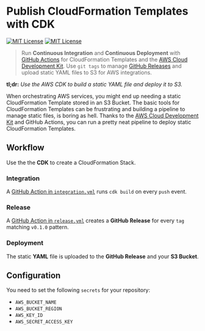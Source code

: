 # Publish CloudFormation Templates with CDK

[![MIT License](https://badgen.now.sh/badge/License/MIT/purple?1)](https://github.com/sbstjn/cfn-release-example/blob/master/LICENSE.md)
[![MIT License](https://badgen.net/github/release/sbstjn/cfn-release-example?1)](https://github.com/sbstjn/cfn-release-example/releases)

> Run **Continuous Integration** and **Continuous Deployment** with [GitHub Actions](actions) for CloudFormation Templates and the [AWS Cloud Development Kit](https://aws.amazon.com/cdk/). Use `git tags` to manage [GitHub Releases](releases) and upload static YAML files to S3 for AWS integrations.

**tl;dr:** _Use the AWS CDK to build a static YAML file and deploy it to S3._

When orchestrating AWS services, you might end up needing a static CloudFormation Template stored in an S3 Bucket. The basic tools for CloudFormation Templates can be frustrating and building a pipeline to manage static files, is boring as hell. Thanks to the [AWS Cloud Development Kit](https://aws.amazon.com/cdk/) and GitHub Actions, you can run a pretty neat pipeline to deploy static CloudFormation Templates.

## Workflow

Use the the **CDK** to create a CloudFormation Stack.

### Integration

A [GitHub Action in `integration.yml`](.github/workflows/integration.yml) runs `cdk build` on every `push` event.

### Release

A [GitHub Action in `release.yml`](.github/workflows/release.yml) creates a **GitHub Release** for every `tag` matching `v0.1.0` pattern.

### Deployment

The static **YAML** file is uploaded to the **GitHub Release** and your **S3 Bucket**.

## Configuration

You need to set the following `secrets` for your repository:

- `AWS_BUCKET_NAME`
- `AWS_BUCKET_REGION`
- `AWS_KEY_ID`
- `AWS_SECRET_ACCESS_KEY`
